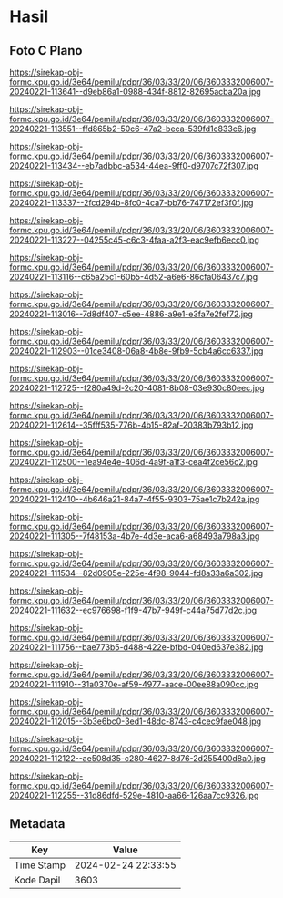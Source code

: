 # Hasil

## Foto C Plano

https://sirekap-obj-formc.kpu.go.id/3e64/pemilu/pdpr/36/03/33/20/06/3603332006007-20240221-113641--d9eb86a1-0988-434f-8812-82695acba20a.jpg

https://sirekap-obj-formc.kpu.go.id/3e64/pemilu/pdpr/36/03/33/20/06/3603332006007-20240221-113551--ffd865b2-50c6-47a2-beca-539fd1c833c6.jpg

https://sirekap-obj-formc.kpu.go.id/3e64/pemilu/pdpr/36/03/33/20/06/3603332006007-20240221-113434--eb7adbbc-a534-44ea-9ff0-d9707c72f307.jpg

https://sirekap-obj-formc.kpu.go.id/3e64/pemilu/pdpr/36/03/33/20/06/3603332006007-20240221-113337--2fcd294b-8fc0-4ca7-bb76-747172ef3f0f.jpg

https://sirekap-obj-formc.kpu.go.id/3e64/pemilu/pdpr/36/03/33/20/06/3603332006007-20240221-113227--04255c45-c6c3-4faa-a2f3-eac9efb6ecc0.jpg

https://sirekap-obj-formc.kpu.go.id/3e64/pemilu/pdpr/36/03/33/20/06/3603332006007-20240221-113116--c65a25c1-60b5-4d52-a6e6-86cfa06437c7.jpg

https://sirekap-obj-formc.kpu.go.id/3e64/pemilu/pdpr/36/03/33/20/06/3603332006007-20240221-113016--7d8df407-c5ee-4886-a9e1-e3fa7e2fef72.jpg

https://sirekap-obj-formc.kpu.go.id/3e64/pemilu/pdpr/36/03/33/20/06/3603332006007-20240221-112903--01ce3408-06a8-4b8e-9fb9-5cb4a6cc6337.jpg

https://sirekap-obj-formc.kpu.go.id/3e64/pemilu/pdpr/36/03/33/20/06/3603332006007-20240221-112725--f280a49d-2c20-4081-8b08-03e930c80eec.jpg

https://sirekap-obj-formc.kpu.go.id/3e64/pemilu/pdpr/36/03/33/20/06/3603332006007-20240221-112614--35fff535-776b-4b15-82af-20383b793b12.jpg

https://sirekap-obj-formc.kpu.go.id/3e64/pemilu/pdpr/36/03/33/20/06/3603332006007-20240221-112500--1ea94e4e-406d-4a9f-a1f3-cea4f2ce56c2.jpg

https://sirekap-obj-formc.kpu.go.id/3e64/pemilu/pdpr/36/03/33/20/06/3603332006007-20240221-112410--4b646a21-84a7-4f55-9303-75ae1c7b242a.jpg

https://sirekap-obj-formc.kpu.go.id/3e64/pemilu/pdpr/36/03/33/20/06/3603332006007-20240221-111305--7f48153a-4b7e-4d3e-aca6-a68493a798a3.jpg

https://sirekap-obj-formc.kpu.go.id/3e64/pemilu/pdpr/36/03/33/20/06/3603332006007-20240221-111534--82d0905e-225e-4f98-9044-fd8a33a6a302.jpg

https://sirekap-obj-formc.kpu.go.id/3e64/pemilu/pdpr/36/03/33/20/06/3603332006007-20240221-111632--ec976698-f1f9-47b7-949f-c44a75d77d2c.jpg

https://sirekap-obj-formc.kpu.go.id/3e64/pemilu/pdpr/36/03/33/20/06/3603332006007-20240221-111756--bae773b5-d488-422e-bfbd-040ed637e382.jpg

https://sirekap-obj-formc.kpu.go.id/3e64/pemilu/pdpr/36/03/33/20/06/3603332006007-20240221-111910--31a0370e-af59-4977-aace-00ee88a090cc.jpg

https://sirekap-obj-formc.kpu.go.id/3e64/pemilu/pdpr/36/03/33/20/06/3603332006007-20240221-112015--3b3e6bc0-3ed1-48dc-8743-c4cec9fae048.jpg

https://sirekap-obj-formc.kpu.go.id/3e64/pemilu/pdpr/36/03/33/20/06/3603332006007-20240221-112122--ae508d35-c280-4627-8d76-2d255400d8a0.jpg

https://sirekap-obj-formc.kpu.go.id/3e64/pemilu/pdpr/36/03/33/20/06/3603332006007-20240221-112255--31d86dfd-529e-4810-aa66-126aa7cc9326.jpg


## Metadata

| Key        | Value               |
| ---------- | ------------------- |
| Time Stamp | 2024-02-24 22:33:55 |
| Kode Dapil | 3603                |



